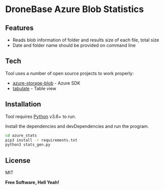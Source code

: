 # DroneBase Azure Blob Statistics

## Features

-   Reads blob information of folder and results size of each file, total size
-   Date and folder name should be provided on command line

## Tech

Tool uses a number of open source projects to work properly:

-   [azure-storage-blob](https://pypi.org/project/azure-storage-blob/) - Azure SDK
-   [tabulate](https://pypi.org/project/tabulate/) - Table view

## Installation

Tool requires [Python](https://www.python.org/) v3.6+ to run.

Install the dependencies and devDependencies and run the program.

```sh
cd azure_stats
pip3 install -r requirements.txt
python3 stats_gen.py
```

## License

MIT

**Free Software, Hell Yeah!**

